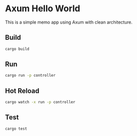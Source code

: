 # Axum Hello World

This is a simple memo app using Axum with clean architecture.

## Build

```bash
cargo build
```

## Run

```bash
cargo run -p controller
```

## Hot Reload

```bash
cargo watch -x run -p controller
```

## Test

```bash
cargo test
```
